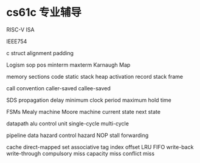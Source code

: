 # cs61c 专业辅导

RISC-V ISA 

IEEE754 

c struct alignment padding

Logism sop pos minterm maxterm Karnaugh Map

memory sections code static stack heap activation record stack frame

call convention caller-saved callee-saved

SDS propagation delay minimum clock period maximum hold time 

FSMs Mealy machine Moore machine current state next state

datapath alu control unit single-cycle multi-cycle

pipeline data hazard control hazard NOP stall forwarding 

cache direct-mapped set associative tag index offset LRU FIFO write-back write-through compulsory miss capacity miss conflict miss

